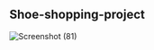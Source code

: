 ## Shoe-shopping-project
![Screenshot (81)](https://user-images.githubusercontent.com/97738453/156835802-e0ff4b00-54ef-4d41-a1ed-b5bac1568d1e.png)
